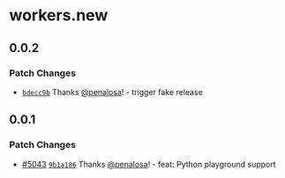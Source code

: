 # workers.new

## 0.0.2

### Patch Changes

- [`bdecc9b`](https://github.com/cloudflare/workers-sdk/commit/bdecc9b2f4935ce3f9c7956d6b65a5030c1d11bb) Thanks [@penalosa](https://github.com/penalosa)! - trigger fake release

## 0.0.1

### Patch Changes

- [#5043](https://github.com/cloudflare/workers-sdk/pull/5043) [`9b1a186`](https://github.com/cloudflare/workers-sdk/commit/9b1a18609753bf0ac87dc4ba3bd3c8d3600c4517) Thanks [@penalosa](https://github.com/penalosa)! - feat: Python playground support
